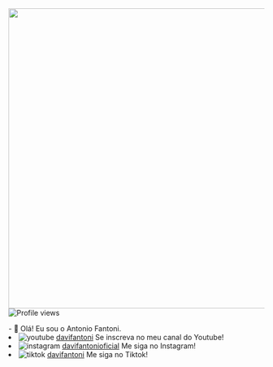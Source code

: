 <img align="right" height="590em" src="https://raw.githubusercontent.com/gist/antoniofantoni/e9f82a9eb9f5e95287a90212389ab1ff/raw/97e7f3bc4f4c0933113547e78e97a1eb6f173084/card.svg">
<p align="left"> <img src="https://komarev.com/ghpvc/?username=antoniofantoni&color=yellow" alt="Profile views" /></p>
- 👋 Olá! Eu sou o Antonio Fantoni.
<li>
                <img src="./redessociais/youtube.png" alt="youtube" id="icones"> 
                 <a href="https:/youtube.com/channel/UCj5q44s2cel-PDlMzN0msjA">davifantoni</a> 
                 Se inscreva no meu canal do Youtube!
            </li>
            <li>
                <img src="./redessociais/instagram.png" alt=instagram id="icones">
                <a href="https://www.instagram.com/davifantonioficial/">davifantonioficial</a> 
                Me siga no Instagram!
            </li>
            <li>
                <img src="./redessociais/tik-tok.png" alt=tiktok id="icones">
                <a href="https://www.tiktok.com/@davifantoni">davifantoni</a> 
                Me siga no Tiktok!


<!---
antoniofantoni/antoniofantoni is a ✨ special ✨ repository because its `README.md` (this file) appears on your GitHub profile.
You can click the Preview link to take a look at your changes.
--->

